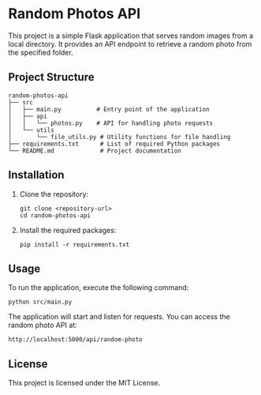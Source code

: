 # Random Photos API

This project is a simple Flask application that serves random images from a local directory. It provides an API endpoint to retrieve a random photo from the specified folder.

## Project Structure

```
random-photos-api
├── src
│   ├── main.py          # Entry point of the application
│   ├── api
│   │   └── photos.py    # API for handling photo requests
│   └── utils
│       └── file_utils.py # Utility functions for file handling
├── requirements.txt      # List of required Python packages
└── README.md             # Project documentation
```

## Installation

1. Clone the repository:
   ```
   git clone <repository-url>
   cd random-photos-api
   ```

2. Install the required packages:
   ```
   pip install -r requirements.txt
   ```

## Usage

To run the application, execute the following command:
```
python src/main.py
```

The application will start and listen for requests. You can access the random photo API at:
```
http://localhost:5000/api/random-photo
```

## License

This project is licensed under the MIT License.